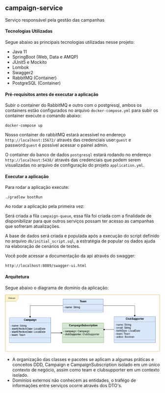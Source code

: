 ## campaign-service

Serviço responsável pela gestão das campanhas

#### Tecnologias Utilizadas 

Segue abaixo as principais tecnologias utilizadas nesse projeto:

* Java 11
* SpringBoot (Web, Data e AMQP)
* JUnit5 e Mockito
* Lombok
* Swagger2
* RabbitMQ (Container)
* PostgreSQL (Container)

#### Pré-requisitos antes de executar a aplicação 

Subir o container do RabbitMQ e outro com o postgresql, ambos os containers estão
configurados no arquivo `docker-compose.yml` para subir os container execute o comando
abaixo:  

`docker-compose up`

Nosso container do rabbitMQ estará acessível no endereço `http://localhost:15672/` através das credenciais 
user:`guest` e password:`guest` é possível acessar o painel admin. 

O container do banco de dados `postgresql` estará rodando no endereço `http://localhost:5438/` através das credenciais
que podem serem visualizadas no arquivo de configuração do projeto `application.yml`.


#### Executar a aplicação 


Para rodar a aplicação execute:

`./gradlew bootRun` 

Ao rodar a aplicação pela primeira vez:

Será criada a fila `campaign-queue`, essa fila foi criada com a finalidade de disponibilizar
para que outros serviços possam ter acesso as campanhas que sofreram atualizações.

A base de dados será criada e populada após a execução do script definido no arquivo `db/initial_script.sql`,
a estratégia de popular os dados ajuda na elaboração de cenários de testes.

Você pode acessar a documentação da api através do swagger:

`http://localhost:8089/swagger-ui.html`

#### Arquitetura

Segue abaixo o diagrama de domínio da aplicação:


![](src/main/resources/images/domain_campaign.png)


* A organização das classes e pacotes se aplicam a algumas práticas e conceitos DDD, Campaign e CampaignSubscription isolado em um único
contexto de negócio, assim como team e clubsupporter em um contexto isolado. 
* Domínios externos não conhecem as entidades, o trafégo de 
informações entre serviços ocorre através dos DTO's. 
